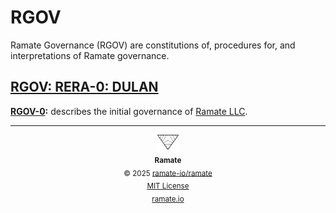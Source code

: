 # RGOV
Ramate Governance (RGOV) are constitutions of, procedures for, and interpretations of Ramate governance.

<!--START OAC INDEX: DO NOT REMOVE THIS LINE -->
## [RGOV: RERA-0: DULAN](rera-000-000-000-dulan/README.md)
**[RGOV-0](/rgov/rera-000-000-000-dulan/rgov-000-000-000/README.md):** describes the initial governance of [Ramate LLC](https://www.ramate.io).

<!--RAMATE FOOTER: DO NOT REMOVE THIS LINE-->
---

<div align="center">
  <a href="https://github.com/ramate-io/oac">
    <picture>
      <source srcset="/assets/ramate-inverted-transparent.png" media="(prefers-color-scheme: dark)">
      <img height="24" src="/assets/ramate-transparent.png" alt="Ramate"/>
    </picture>
  </a>
  <br/>
  <sub>
    <b>Ramate</b>
    <br/>
    &copy; 2025 <a href="https://github.com/ramate-io/ramate">ramate-io/ramate</a>
    <br/>
    <a href="https://github.com/ramate-io/ramate/blob/main/LICENSE">MIT License</a>
    <br/>
    <a href="https://www.ramate.io">ramate.io</a>
  </sub>
</div>

<!--END OAC INDEX: DO NOT REMOVE THIS LINE -->
